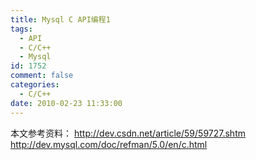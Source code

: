 ```yaml
---
title: Mysql C API编程1
tags:
  - API
  - C/C++
  - Mysql
id: 1752
comment: false
categories:
  - C/C++
date: 2010-02-23 11:33:00
---
```


本文参考资料：
http://dev.csdn.net/article/59/59727.shtm
http://dev.mysql.com/doc/refman/5.0/en/c.html